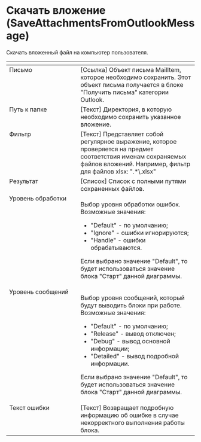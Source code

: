 # Скачать вложение (SaveAttachmentsFromOutlookMessage)

Скачать вложенный файл на компьютер пользователя.

<table data-header-hidden><thead><tr><th width="209" valign="top"></th><th width="351" valign="top"></th></tr></thead><tbody><tr><td valign="top">Письмо</td><td valign="top">[Ссылка] Объект письма MailItem, которое необходимо сохранить. Этот объект письма получается в блоке "Получить письма" категории Outlook.</td></tr><tr><td valign="top">Путь к папке</td><td valign="top">[Текст] Директория, в которую необходимо сохранить указанное вложение.</td></tr><tr><td valign="top">Фильтр</td><td valign="top">[Текст] Представляет собой регулярное выражение, которое проверяется на предмет соответствия именам сохраняемых файлов вложений. Например, фильтр для файлов xlsx: ".*\.xlsx"</td></tr><tr><td valign="top">Результат</td><td valign="top">[Список] Список с полными путями сохраненных файлов.</td></tr><tr><td valign="top">Уровень обработки</td><td valign="top"><p>Выбор уровня обработки ошибок. Возможные значения: </p><ul><li>"Default" - по умолчанию; </li><li>"Ignore" - ошибки игнорируются; </li><li>"Handle" - ошибки обрабатываются. </li></ul><p>Если выбрано значение "Default", то будет использоваться значение блока "Старт" данной диаграммы.</p></td></tr><tr><td valign="top">Уровень сообщений</td><td valign="top"><p>Выбор уровня сообщений, который будут выводить блоки при работе. Возможные значения: </p><ul><li>"Default" - по умолчанию; </li><li>"Release" - вывод отключен; </li><li>"Debug" - вывод основной информации; </li><li>"Detailed" - вывод подробной информации. </li></ul><p>Если выбрано значение "Default", то будет использоваться значение блока "Старт" данной диаграммы.</p></td></tr><tr><td valign="top">Текст ошибки</td><td valign="top">[Текст] Возвращает подробную информацию об ошибке в случае некорректного выполнения работы блока.</td></tr></tbody></table>
